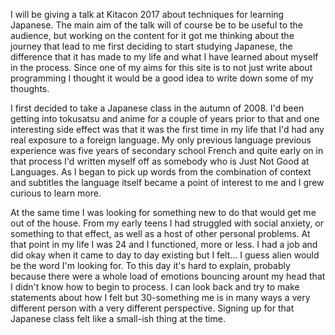 I will be giving a talk at Kitacon 2017 about techniques for learning Japanese.
The main aim of the talk will of course be to be useful to the audience, but working
on the content for it got me thinking about the journey that lead to me first deciding
to start studying Japanese, the difference that it has made to my life and what I have
learned about myself in the process. Since one of my aims for this site is to not
just write about programming I thought it would be a good idea to write down some
of my thoughts.

I first decided to take a Japanese class in the autumn of 2008. I'd been getting into
tokusatsu and anime for a couple of years prior to that and one interesting side
effect was that it was the first time in my life that I'd had any real exposure to
a foreign language. My only previous language previous experience was five years of
secondary school French and quite early on in that process I'd written myself off
as somebody who is Just Not Good at Languages. As I began to pick up words from
the combination of context and subtitles the language itself became a point of
interest to me and I grew curious to learn more.

At the same time I was looking for something new to do that would get me out of
the house. From my early teens I had struggled with social anxiety, or something
to that effect, as well as a host of other personal problems. At that point in my
life I was 24 and I functioned, more or less. I had a job and did okay when it
came to day to day existing but I felt... I guess alien would be the word I'm
looking for. To this day it's hard to explain, probably because there were a
whole load of emotions bouncing arount my head that I didn't know how to begin
to process. I can look back and try to make statements about how I felt but
30-something me is in many ways a very different person with a very different
perspective. Signing up for that Japanese class felt like a small-ish thing at
the time.